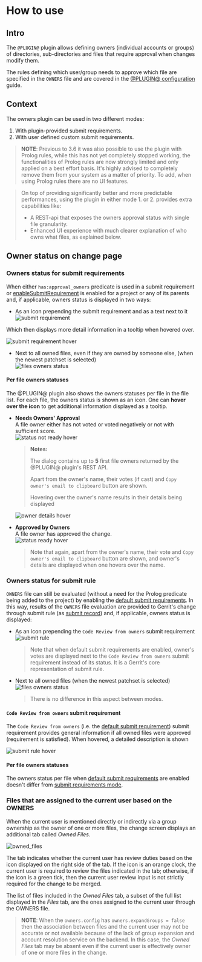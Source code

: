 # How to use

## Intro

The `@PLUGIN@` plugin allows defining owners (individual accounts or groups)
of directories, sub-directories and files that require approval when changes
modify them.

The rules defining which user/group needs to approve which file are specified
in the `OWNERS` file and are covered in the
[@PLUGIN@ configuration](config.html) guide.

## Context

The owners plugin can be used in two different modes:
1. With plugin-provided submit requirements.
2. With user defined custom submit requirements.

> **NOTE**: Previous to 3.6 it was also possible to use the plugin with Prolog rules,
> while this has not yet completely stopped working, the functionalities of Prolog
> rules are now strongly limited and only applied on a best effort basis. It's
> highly advised to completely remove them from your system as a matter of
> priority.
> To add, when using Prolog rules there are no UI features.

> On top of providing significantly better and more predictable performances,
> using the plugin in either mode 1. or 2. provides extra capabilities like:
> - A REST-api that exposes the owners approval status with single file granularity.
> - Enhanced UI experience with much clearer explanation of who owns what files,
>  as explained below.

## <a id="ownerStatus">Owner status on change page

### <a id="ownerStatus.submitRequirements">Owners status for submit requirements

When either `has:approval_owners` predicate is used in a submit requirement or
[enableSubmitRequirement](config.html#owners.enableSubmitRequirement) is enabled for a
project or any of its parents and, if applicable, owners status is displayed in two ways:

* As an icon prepending the submit requirement and as a text next to it
\
![submit requirement](./submit-requirement.png "Submit requirement")

Which then displays more detail information in a tooltip when hovered over.

![submit requirement hover](./submit-requirement-hover.png "Submit requirement hover")

* Next to all owned files, even if they are owned by someone else, (when the
newest patchset is selected)
\
![files owners status](./files-owners-status.png "Files owners status")

#### <a id="ownersStatus.submitRequirement.files">Per file owners statuses

The @PLUGIN@ plugin also shows the owners statuses per file in the file list.
For each file, the owners status is shown as an icon. One can **hover over
the icon** to get additional information displayed as a tooltip.

- **Needs Owners' Approval**\
  A file owner either has not voted or voted negatively or not with sufficient
  score.
\
![status not ready hover](./files-owners-status-not-ready-hover.png "Status not ready hover")


    > **Notes:**
    >
    > The dialog contains up to **5** first file owners returned by the
    > @PLUGIN@ plugin's REST API.
    >
    > Apart from the owner's name, their votes (if cast) and
    > `Copy owner's email to clipboard` button are shown.
    >
    > Hovering over the owner's name results in their details being displayed


    ![owner details hover](./owner-details.png "Owner details hover")

- **Approved by Owners**\
  A file owner has approved the change.
\
![status ready hover](./files-owners-status-ready-hover.png "Status ready hover")


    > Note that again, apart from the owner's name, their vote and
    > `Copy owner's email to clipboard` button are shown, and owner's details are
    > displayed when one hovers over the name.

### <a id="ownerStatus.submitRule">Owners status for submit rule

`OWNERS` file can still be evaluated (without a need for the Prolog
predicate being added to the project) by enabling the
[default submit requirements](config.html#owners.enableSubmitRequirement).
In this way, results of the `OWNERS` file evaluation are provided to
Gerrit's change through submit rule (as
[submit record](/Documentation/rest-api-changes.html#submit-record)) and, if
applicable, owners status is displayed:

* As an icon prepending the `Code Review from owners` submit requirement
\
![submit rule](./submit-rule.png "Submit rule")


    > Note that when default submit requirements are enabled, owner's votes are
    > displayed next to the `Code Review from owners` submit requirement instead
    > of its status. It is a Gerrit's core representation of submit rule.

* Next to all owned files (when the newest patchset is selected)
\
![files owners status](./files-owners-status.png "Files owners status")


    > There is no difference in this aspect between modes.

#### <a id="ownersStatus.submitRule.owners">`Code Review from owners` submit requirement

The `Code Review from owners` (i.e. the
[default submit requirement](config.html#owners.enableSubmitRequirement)) submit
requirement provides general information if all owned files were approved
(requirement is satisfied). When hovered, a detailed description is shown

![submit rule hover](./submit-rule-hover.png "Submit rule hover")

#### <a id="ownersStatus.submitRule.files">Per file owners statuses

The owners status per file when [default submit
requirements](config.html#owners.enableSubmitRequirement) are enabled doesn't
differ from [submit requirements mode](#ownersStatus.submitRequirement.files).

### Files that are assigned to the current user based on the OWNERS

When the current user is mentioned directly or indirectly via a group
ownership as the owner of one or more files, the change screen displays
an additional tab called _Owned Files_.

![owned_files](./owned-files.png "Owned Files")

The tab indicates whether the current user has review duties  based on the
icon displayed on the right side of the tab. If the icon is an orange
clock, the current user is required to review the files indicated in the
tab; otherwise, if the icon is a green tick, then the current user review
input is not strictly required for the change to be merged.

The list of files included in the _Owned Files_ tab, a subset of the full
list displayed in the _Files_ tab, are the ones assigned to the
current user through the OWNERS file.

> **NOTE**: When the `owners.config` has `owners.expandGroups = false`
> then the association between files and the current user may not be
> accurate or not available because of the lack of group expansion and
> account resolution service on the backend. In this case, the
> _Owned Files_ tab may be absent even if the current user is effectively
> owner of one or more files in the change.

